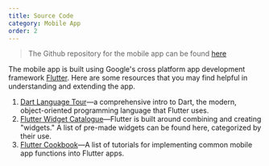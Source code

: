 ```yaml
---
title: Source Code
category: Mobile App
order: 2
---
```


> The Github repository for the mobile app can be found [here](https://github.com/ThwackTimingSystems/ThwackTimingGateApp)

The mobile app is built using Google's cross platform app development framework [Flutter](https://flutter.io/). Here are some resources that you may find helpful in understanding and extending the app.

1. [Dart Language Tour](https://www.dartlang.org/guides/language/language-tour)—a comprehensive intro to Dart, the modern, object-oriented programming language that Flutter uses.
1. [Flutter Widget Catalogue](https://flutter.io/docs/development/ui/widgets)—Flutter is built around combining and creating "widgets." A list of pre-made widgets can be found here, categorized by their use.
1. [Flutter Cookbook](https://flutter.io/docs/cookbook)—A list of tutorials for implementing common mobile app functions into Flutter apps.
